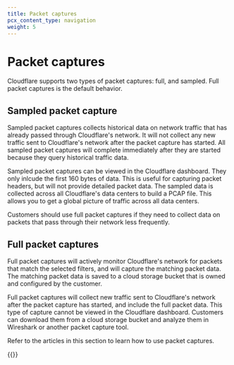 ```yaml
---
title: Packet captures
pcx_content_type: navigation
weight: 5
---
```


# Packet captures

Cloudflare supports two types of packet captures: full, and sampled. Full packet captures is the default behavior.

## Sampled packet capture

Sampled packet captures collects historical data on network traffic that has already passed through Cloudflare's network. It will not collect any new traffic sent to Cloudflare's network after the packet capture has started. All sampled packet captures will complete immediately after they are started because they query historical traffic data.

Sampled packet captures can be viewed in the Cloudflare dashboard. They only inlcude the first 160 bytes of data. This is useful for capturing packet headers, but will not provide detailed packet data. The sampled data is collected across all Cloudflare's data centers to build a PCAP file. This allows you to get a global picture of traffic across all data centers.

Customers should use full packet captures if they need to collect data on packets that pass through their network  less frequently.


## Full packet captures

Full packet captures will actively monitor Cloudflare's network for packets that match the selected filters, and will capture the matching packet data. The matching packet data is saved to a cloud storage bucket that is owned and configured by the customer.

Full packet captures will collect new traffic sent to Cloudflare's network after the packet capture has started, and include the full packet data. This type of capture cannot be viewed in the Cloudflare dashboard. Customers can download them from a cloud storage bucket and analyze them in Wireshark or another packet capture tool.

Refer to the articles in this section to learn how to use packet captures.

{{<directory-listing>}}